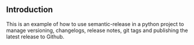 ## Introduction
This is an example of how to use semantic-release in a python project to manage versioning, changelogs, release notes, git tags and publishing the latest release to Github.
